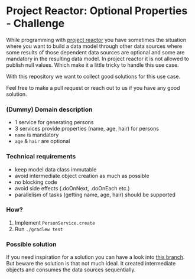 # Project Reactor: Optional Properties - Challenge
While programming with [project reactor][1] you have sometimes the situation where you want to build a data model through other data sources where some results of those dependent data sources are optional and some are mandatory in the resulting data model.
In project reactor it is not allowed to publish null values. Which make it a little tricky to handle this use case.

With this repository we want to collect good solutions for this use case.

Feel free to make a pull request or reach out to us if you have any good solution.

### (Dummy) Domain description
* 1 service for generating persons
* 3 services provide properties (name, age, hair) for persons
* ```name``` is mandatory
* ```age``` & ```hair``` are optional

### Technical requirements
* keep model data class immutable
* avoid intermediate object creation as much as possible
* no blocking code
* avoid side effects (.doOnNext, .doOnEach etc.)
* parallelism of tasks (getting name, age, hair) should be supported

### How?
1. Implement ```PersonService.create```
2. Run ```./gradlew test```


### Possible solution
If you need inspiration for a solution you can have a look into [this branch][2]. 
But beware the solution is that not much ideal. It created intermediate objects and consumes the data sources sequentially.


[1]: https://projectreactor.io/
[2]: https://github.com/chrgue-idealo/reactor-challenge/tree/possible-solution